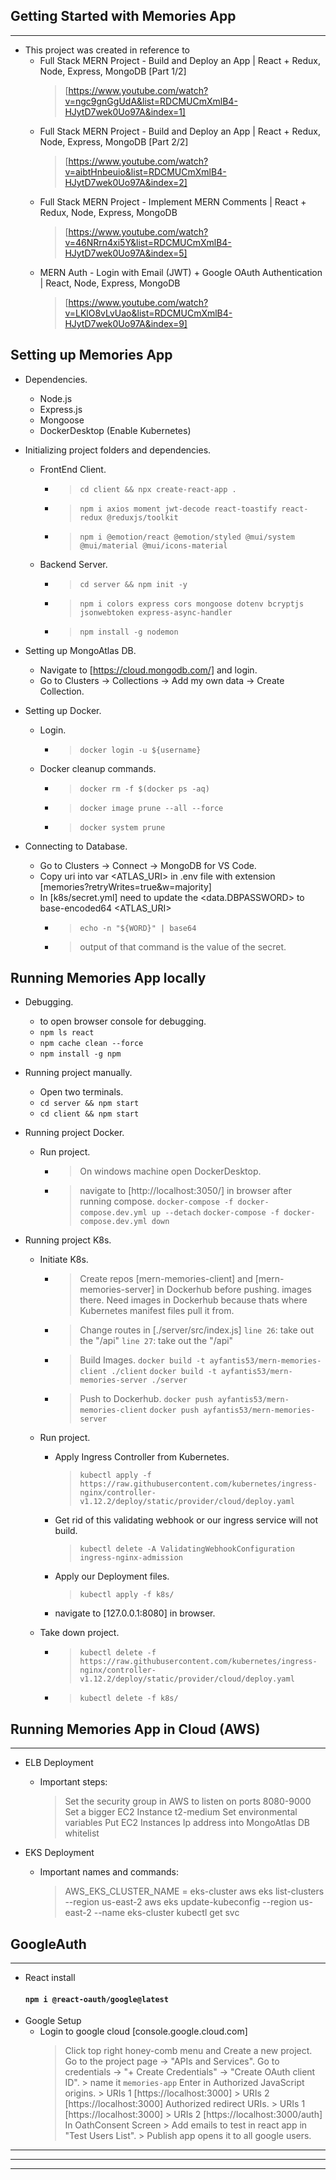 **Getting Started with Memories App**
------------------------------------------------------------------------------------------------------------
------------------------------------------------------------------------------------------------------------

* This project was created in reference to 
    - Full Stack MERN Project - Build and Deploy an App | React + Redux, Node, Express, MongoDB [Part 1/2]
        > [https://www.youtube.com/watch?v=ngc9gnGgUdA&list=RDCMUCmXmlB4-HJytD7wek0Uo97A&index=1]
    - Full Stack MERN Project - Build and Deploy an App | React + Redux, Node, Express, MongoDB [Part 2/2]
        > [https://www.youtube.com/watch?v=aibtHnbeuio&list=RDCMUCmXmlB4-HJytD7wek0Uo97A&index=2]
    - Full Stack MERN Project - Implement MERN Comments | React + Redux, Node, Express, MongoDB
        > [https://www.youtube.com/watch?v=46NRrn4xi5Y&list=RDCMUCmXmlB4-HJytD7wek0Uo97A&index=5]
    - MERN Auth - Login with Email (JWT) + Google OAuth Authentication | React, Node, Express, MongoDB
        > [https://www.youtube.com/watch?v=LKlO8vLvUao&list=RDCMUCmXmlB4-HJytD7wek0Uo97A&index=9]




**Setting up Memories App**
------------------------------------------------------------------------------------------------------------

* Dependencies.
    - Node.js
    - Express.js
    - Mongoose
    - DockerDesktop (Enable Kubernetes) 

* Initializing project folders and dependencies.
    - FrontEnd Client.
        * > `cd client && npx create-react-app .`
        * > `npm i axios moment jwt-decode react-toastify react-redux @reduxjs/toolkit`
        * > `npm i @emotion/react @emotion/styled @mui/system @mui/material @mui/icons-material`
    - Backend Server.
        * > `cd server && npm init -y`
        * > `npm i colors express cors mongoose dotenv bcryptjs jsonwebtoken express-async-handler`
        * > `npm install -g nodemon`

* Setting up MongoAtlas DB.
   - Navigate to [https://cloud.mongodb.com/] and login.
   - Go to Clusters -> Collections -> Add my own data -> Create Collection.

* Setting up Docker.
    - Login.
        * > `docker login -u ${username}`
    - Docker cleanup commands.
        * > `docker rm -f $(docker ps -aq)`
        * > `docker image prune --all --force`
        * > `docker system prune`
   
* Connecting to Database.
    - Go to Clusters -> Connect -> MongoDB for VS Code.
    - Copy uri into var <ATLAS_URI> in .env file with extension [memories?retryWrites=true&w=majority]
    - In [k8s/secret.yml] need to update the <data.DBPASSWORD> to base-encoded64 <ATLAS_URI>
        * > `echo -n "${WORD}" | base64` 
        * > output of that command is the value of the secret.



**Running Memories App locally**
------------------------------------------------------------------------------------------------------------

* Debugging.
    - <Shift><Ctrl><J> to open browser console for debugging.
    - `npm ls react`
    - `npm cache clean --force`
    - `npm install -g npm`

* Running project manually.
    - Open two terminals.
    - `cd server && npm start`
    - `cd client && npm start`

* Running project Docker.
    - Run project.
        * > On windows machine open DockerDesktop.
        * > navigate to [http://localhost:3050/] in browser after running compose.
            > `docker-compose -f docker-compose.dev.yml up --detach`
            > `docker-compose -f docker-compose.dev.yml down`

* Running project K8s.
    - Initiate K8s.
        * > Create repos [mern-memories-client] and [mern-memories-server] in Dockerhub before pushing. 
            images there. Need images in Dockerhub because thats where Kubernetes manifest files pull it from.
        * > Change routes in [./server/src/index.js]
            > `line 26`: take out the "/api"
            > `line 27`: take out the "/api"
        * > Build Images.
            > `docker build -t ayfantis53/mern-memories-client ./client`
            > `docker build -t ayfantis53/mern-memories-server ./server`
        * > Push to Dockerhub.
            > `docker push ayfantis53/mern-memories-client` 
            > `docker push ayfantis53/mern-memories-server` 
    - Run project.
        - Apply Ingress Controller from Kubernetes.
            > `kubectl apply -f https://raw.githubusercontent.com/kubernetes/ingress-nginx/controller-v1.12.2/deploy/static/provider/cloud/deploy.yaml`
        - Get rid of this validating webhook or our ingress service will not build.
            > `kubectl delete -A ValidatingWebhookConfiguration ingress-nginx-admission`
        - Apply our Deployment files.
            > `kubectl apply -f k8s/`
        - navigate to [127.0.0.1:8080] in browser.

    - Take down project.
        * > `kubectl delete -f https://raw.githubusercontent.com/kubernetes/ingress-nginx/controller-v1.12.2/deploy/static/provider/cloud/deploy.yaml`
        * > `kubectl delete -f k8s/`




**Running Memories App in Cloud (AWS)**
------------------------------------------------------------------------------------------------------------
------------------------------------------------------------------------------------------------------------

* ELB Deployment
    - Important steps:
        > Set the security group in AWS to listen on ports 8080-9000
        > Set a bigger EC2 Instance t2-medium
        > Set environmental variables
        > Put EC2 Instances Ip address into MongoAtlas DB whitelist

* EKS Deployment
    - Important names and commands:
        > AWS_EKS_CLUSTER_NAME = eks-cluster
        > aws eks list-clusters --region us-east-2
        > aws eks update-kubeconfig --region us-east-2 --name eks-cluster
        > kubectl get svc




**GoogleAuth**
------------------------------------------------------------------------------------------------------------
------------------------------------------------------------------------------------------------------------
* React install
    #### `npm i @react-oauth/google@latest`
* Google Setup
    - Login to google cloud [console.google.cloud.com]
        > Click top right honey-comb menu and Create a new project.
        > Go to the project page -> "APIs and Services".
        > Go to credentials -> "+ Create Credentials" -> "Create OAuth client ID".
            > name it `memories-app`
        > Enter in Authorized JavaScript origins. 
            > URIs 1 [https://localhost:3000]
            > URIs 2 [https://localhost:3000]
        > Authorized redirect URIs.
            > URIs 1 [https://localhost:3000]
            > URIs 2 [https://localhost:3000/auth]
        > In OathConsent Screen
            > Add emails to test in react app in "Test Users List".
            > Publish app opens it to all google users.



------------------------------------------------------------------------------------------------------------
------------------------------------------------------------------------------------------------------------
------------------------------------------------------------------------------------------------------------